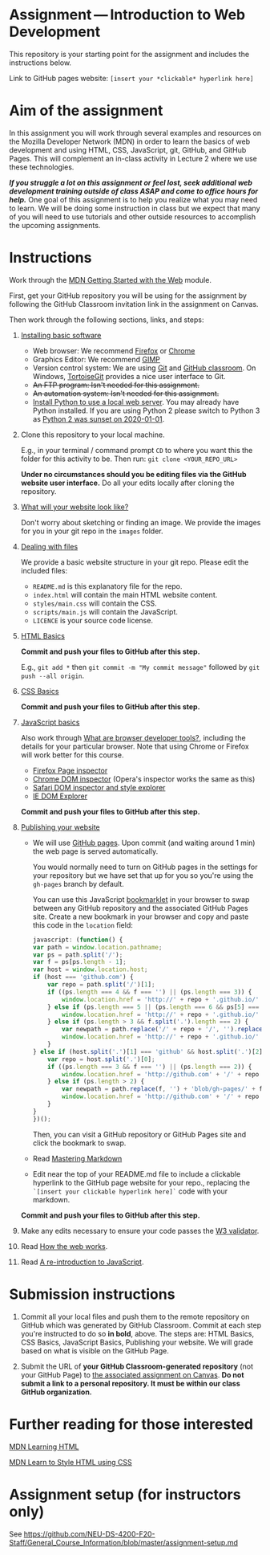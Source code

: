 # Assignment — Introduction to Web Development

This repository is your starting point for the assignment and includes the instructions below. 

Link to GitHub pages website: `[insert your *clickable* hyperlink here]`

# Aim of the assignment

In this assignment you will work through several examples and resources on the Mozilla Developer Network (MDN) in order to learn the basics of web development and using HTML, CSS, JavaScript,  git, GitHub, and GitHub Pages. This will complement an in-class activity in Lecture 2 where we use these technologies.

**_If you struggle a lot on this assignment or feel lost, seek additional web development training outside of class ASAP and come to office hours for help._** One goal of this assignment is to help you realize what you may need to learn. We will be doing some instruction in class but we expect that many of you will need to use tutorials and other outside resources to accomplish the upcoming assignments.

# Instructions

Work through the [MDN Getting Started with the Web](https://developer.mozilla.org/en-US/docs/Learn/Getting_started_with_the_web) module.

First, get your GitHub repository you will be using for the assignment by following the GitHub Classroom invitation link in the assignment on Canvas.

Then work through the following sections, links, and steps:

1. [Installing basic software](https://developer.mozilla.org/en-US/Learn/Getting_started_with_the_web/Installing_basic_software)
    *   Web browser: We recommend [Firefox](https://www.mozilla.org/en-US/firefox/new/) or [Chrome](https://www.google.com/chrome/)
    *   Graphics Editor: We recommend [GIMP](https://www.gimp.org/)
    *   Version control system: We are using [Git](https://git-scm.com/) and [GitHub classroom](https://classroom.github.com/). On Windows, [TortoiseGit](https://tortoisegit.org/) provides a nice user interface to Git.
    *   ~~An FTP program: Isn't needed for this assignment.~~
    *   ~~An automation system: Isn't needed for this assignment.~~
    *   [Install Python to use a local web server](https://developer.mozilla.org/en-US/docs/Learn/Common_questions/set_up_a_local_testing_server). You may already have Python installed. If you are using Python 2 please switch to Python 3 as [Python 2 was sunset on 2020-01-01](https://www.python.org/doc/sunset-python-2/).

1. Clone this repository to your local machine.

    E.g., in your terminal / command prompt `CD` to where you want this the folder for this activity to be. Then run: `git clone <YOUR_REPO_URL>`

    **Under no circumstances should you be editing files via the GitHub website user interface.** Do all your edits locally after cloning the repository.

1. [What will your website look like?](https://developer.mozilla.org/en-US/Learn/Getting_started_with_the_web/What_will_your_website_look_like)
    
    Don't worry about sketching or finding an image. We provide the images for you in your git repo in the `images` folder.
    
1. [Dealing with files](https://developer.mozilla.org/en-US/Learn/Getting_started_with_the_web/Dealing_with_files)
    
    We provide a basic website structure in your git repo. Please edit the included files:
    * `README.md` is this explanatory file for the repo.
    * `index.html` will contain the main HTML website content.
    * `styles/main.css` will contain the CSS.
    * `scripts/main.js` will contain the JavaScript.
    * `LICENCE` is your source code license.

1. [HTML Basics](https://developer.mozilla.org/en-US/Learn/Getting_started_with_the_web/HTML_basics)

    **Commit and push your files to GitHub after this step.**
    
    E.g., `git add *` then `git commit -m "My commit message"` followed by `git push --all origin`.

1. [CSS Basics](https://developer.mozilla.org/en-US/Learn/Getting_started_with_the_web/CSS_basics)

    **Commit and push your files to GitHub after this step.**

1. [JavaScript basics](https://developer.mozilla.org/en-US/Learn/Getting_started_with_the_web/JavaScript_basics)
    
    Also work through [What are browser developer tools?](https://developer.mozilla.org/en-US/docs/Learn/Common_questions/What_are_browser_developer_tools), including the details for your particular browser. Note that using Chrome or Firefox will work better for this course.
    *   [Firefox Page inspector](https://developer.mozilla.org/en-US/docs/Tools/Page_Inspector)
    *   [Chrome DOM inspector](https://developer.chrome.com/devtools/docs/dom-and-styles) (Opera's inspector works the same as this)
    *   [Safari DOM inspector and style explorer](https://developer.apple.com/library/safari/documentation/AppleApplications/Conceptual/Safari_Developer_Guide/ResourcesandtheDOM/ResourcesandtheDOM.html#//apple_ref/doc/uid/TP40007874-CH3-SW1)
    *   [IE DOM Explorer](http://msdn.microsoft.com/en-us/library/ie/dn255008%28v=vs.85%29.aspx)

    **Commit and push your files to GitHub after this step.**

1. [Publishing your website](https://developer.mozilla.org/en-US/Learn/Getting_started_with_the_web/Publishing_your_website)
    
    * We will use [GitHub pages](https://pages.github.com/). Upon commit (and waiting around 1 min) the web page is served automatically.
    
        You would normally need to turn on GitHub pages in the settings for your repository but we have set that up for you so you're using the `gh-pages` branch by default.

        You can use this JavaScript [bookmarklet](https://en.wikipedia.org/wiki/Bookmarklet) in your browser to swap between any GitHub repository and the associated GitHub Pages site. Create a new bookmark in your browser and copy and paste this code in the `location` field:
        ```js
        javascript: (function() {
        var path = window.location.pathname;
        var ps = path.split('/');
        var f = ps[ps.length - 1];
        var host = window.location.host;
        if (host === 'github.com') {
            var repo = path.split('/')[1];
            if ((ps.length === 4 && f === '') || (ps.length === 3)) {
                window.location.href = 'http://' + repo + '.github.io/' + path.replace('/' + repo + '/', '')
            } else if (ps.length === 5 || (ps.length === 6 && ps[5] === '')) {
                window.location.href = 'http://' + repo + '.github.io/' + ps[2]
            } else if (ps.length > 3 && f.split('.').length === 2) {
                var newpath = path.replace('/' + repo + '/', '').replace('blob/gh-pages/', '');
                window.location.href = 'http://' + repo + '.github.io/' + newpath.replace('.md', '.html').replace('.Rmd', '.html')
            }
        } else if (host.split('.')[1] === 'github' && host.split('.')[2] === 'io') {
            var repo = host.split('.')[0];
            if ((ps.length === 3 && f === '') || (ps.length === 2)) {
                window.location.href = 'http://github.com' + '/' + repo + path
            } else if (ps.length > 2) {
                var newpath = path.replace(f, '') + 'blob/gh-pages/' + f;
                window.location.href = 'http://github.com' + '/' + repo + newpath
            }
        }
        })();
        ```
        Then, you can visit a GitHub repository or GitHub Pages site and click the bookmark to swap.

    * Read [Mastering Markdown](https://guides.github.com/features/mastering-markdown/)
    *   Edit near the top of your README.md file to include a clickable hyperlink to the GitHub page website for your repo., replacing the `` `[insert your clickable hyperlink here]` `` code with your markdown.
    
    **Commit and push your files to GitHub after this step.**

1. Make any edits necessary to ensure your code passes the [W3 validator](https://validator.w3.org/).

1. Read [How the web works](https://developer.mozilla.org/en-US/Learn/Getting_started_with_the_web/How_the_Web_works).

1. Read [A re-introduction to JavaScript](https://developer.mozilla.org/en-US/docs/Web/JavaScript/A_re-introduction_to_JavaScript).

# Submission instructions

1. Commit all your local files and push them to the remote repository on GitHub which was generated by GitHub Classroom. Commit at each step you're instructed to do so **in bold**, above.
The steps are: HTML Basics, CSS Basics, JavaScript Basics, Publishing your website.
We will grade based on what is visible on the GitHub Page.

1. Submit the URL of **your GitHub Classroom-generated repository** (not your GitHub Page) to [the associated assignment on Canvas](https://northeastern.instructure.com/courses/18721/assignments/573825). **Do not submit a link to a personal repository. It must be within our class GitHub organization.** 

# Further reading for those interested

[MDN Learning HTML](https://developer.mozilla.org/en-US/docs/Learn/HTML)

[MDN Learn to Style HTML using CSS](https://developer.mozilla.org/en-US/docs/Learn/CSS)

# Assignment setup (for instructors only)

See https://github.com/NEU-DS-4200-F20-Staff/General_Course_Information/blob/master/assignment-setup.md